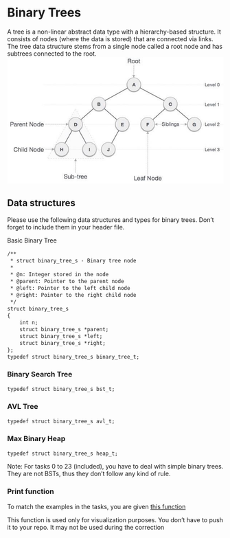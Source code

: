 # Binary Trees
A tree is a non-linear abstract data type with a hierarchy-based structure. It consists of nodes (where the data is stored) that are connected via links. The tree data structure stems from a single node called a root node and has subtrees connected to the root.
![pic](./media/binary_tree.jpg)
## Data structures
Please use the following data structures and types for binary trees. Don’t forget to include them in your header file.

Basic Binary Tree
```
/**
 * struct binary_tree_s - Binary tree node
 *
 * @n: Integer stored in the node
 * @parent: Pointer to the parent node
 * @left: Pointer to the left child node
 * @right: Pointer to the right child node
 */
struct binary_tree_s
{
    int n;
    struct binary_tree_s *parent;
    struct binary_tree_s *left;
    struct binary_tree_s *right;
};
typedef struct binary_tree_s binary_tree_t;
```

### Binary Search Tree
```
typedef struct binary_tree_s bst_t;
```
### AVL Tree
```
typedef struct binary_tree_s avl_t;
```
### Max Binary Heap
```
typedef struct binary_tree_s heap_t;
```
Note: For tasks 0 to 23 (included), you have to deal with simple binary trees. They are not BSTs, thus they don’t follow any kind of rule.

### Print function
To match the examples in the tasks, you are given [this function](https://github.com/alx-tools/0x1C.c)

This function is used only for visualization purposes. You don’t have to push it to your repo. It may not be used during the correction
